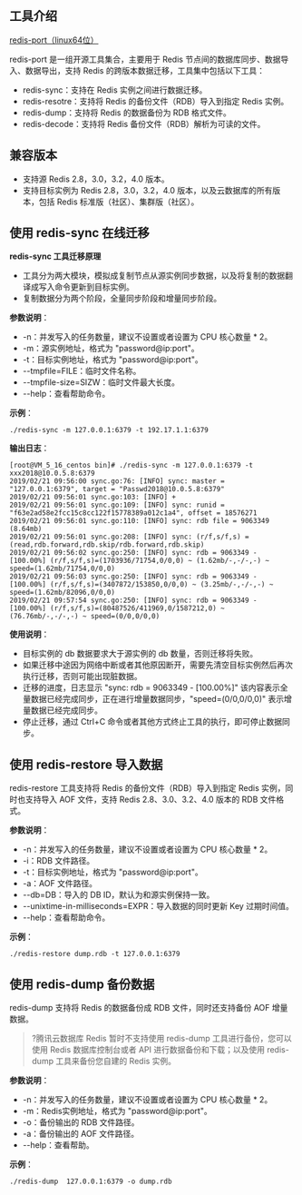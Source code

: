 
## 工具介绍
[redis-port（linux64位）](https://main.qcloudimg.com/raw/47154504189a8941250f57b60f1e2fcb/redis-port.tgz)

redis-port 是一组开源工具集合，主要用于 Redis 节点间的数据库同步、数据导入、数据导出，支持 Redis 的跨版本数据迁移，工具集中包括以下工具：
- redis-sync：支持在 Redis 实例之间进行数据迁移。
- redis-resotre：支持将 Redis 的备份文件（RDB）导入到指定 Redis 实例。
- redis-dump：支持将 Redis 的数据备份为 RDB 格式文件。
- redis-decode：支持将 Redis 备份文件（RDB）解析为可读的文件。

## 兼容版本
- 支持源 Redis 2.8，3.0，3.2，4.0 版本。
- 支持目标实例为 Redis 2.8，3.0，3.2，4.0 版本，以及云数据库的所有版本，包括 Redis 标准版（社区）、集群版（社区）。


## 使用 redis-sync 在线迁移
**redis-sync 工具迁移原理**
- 工具分为两大模块，模拟成复制节点从源实例同步数据，以及将复制的数据翻译成写入命令更新到目标实例。
- 复制数据分为两个阶段，全量同步阶段和增量同步阶段。

**参数说明**：
- -n：并发写入的任务数量，建议不设置或者设置为 CPU 核心数量 * 2。
- -m：源实例地址，格式为 "password@ip:port"。
- -t：目标实例地址，格式为 "password@ip:port"。
- --tmpfile=FILE：临时文件名称。
- --tmpfile-size=SIZW：临时文件最大长度。
- --help：查看帮助命令。

**示例**：
```
./redis-sync -m 127.0.0.1:6379 -t 192.17.1.1:6379
```

**输出日志**：

```
[root@VM_5_16_centos bin]# ./redis-sync -m 127.0.0.1:6379 -t xxx2018@10.0.5.8:6379
2019/02/21 09:56:00 sync.go:76: [INFO] sync: master = "127.0.0.1:6379", target = "Passwd2018@10.0.5.8:6379"
2019/02/21 09:56:01 sync.go:103: [INFO] +
2019/02/21 09:56:01 sync.go:109: [INFO] sync: runid = "f63e2ad58e2fcc15c8cc122f15778389a012c1a4", offset = 18576271
2019/02/21 09:56:01 sync.go:110: [INFO] sync: rdb file = 9063349 (8.64mb)
2019/02/21 09:56:01 sync.go:208: [INFO] sync: (r/f,s/f,s) = (read,rdb.forward,rdb.skip/rdb.forward,rdb.skip)
2019/02/21 09:56:02 sync.go:250: [INFO] sync: rdb = 9063349 - [100.00%] (r/f,s/f,s)=(1703936/71754,0/0,0) ~ (1.62mb/-,-/-,-) ~ speed=(1.62mb/71754,0/0,0)
2019/02/21 09:56:03 sync.go:250: [INFO] sync: rdb = 9063349 - [100.00%] (r/f,s/f,s)=(3407872/153850,0/0,0) ~ (3.25mb/-,-/-,-) ~ speed=(1.62mb/82096,0/0,0)
2019/02/21 09:57:54 sync.go:250: [INFO] sync: rdb = 9063349 - [100.00%] (r/f,s/f,s)=(80487526/411969,0/1587212,0) ~  (76.76mb/-,-/-,-) ~ speed=(0/0,0/0,0)
```

**使用说明**：
- 目标实例的 db 数据要求大于源实例的 db 数量，否则迁移将失败。
- 如果迁移中途因为网络中断或者其他原因断开，需要先清空目标实例然后再次执行迁移，否则可能出现脏数据。
- 迁移的进度，日志显示 "sync: rdb = 9063349 - [100.00%]" 该内容表示全量数据已经完成同步，正在进行增量数据同步，"speed=(0/0,0/0,0)" 表示增量数据已经完成同步。
- 停止迁移，通过 Ctrl+C 命令或者其他方式终止工具的执行，即可停止数据同步。

## 使用 redis-restore 导入数据
redis-restore 工具支持将 Redis 的备份文件（RDB）导入到指定 Redis 实例，同时也支持导入 AOF 文件，支持 Redis 2.8、3.0、3.2、4.0 版本的 RDB 文件格式。

**参数说明**：
- -n：并发写入的任务数量，建议不设置或者设置为 CPU 核心数量 * 2。
- -i：RDB 文件路径。
- -t：目标实例地址，格式为 "password@ip:port"。
- -a：AOF 文件路径。
- --db=DB：导入的 DB ID，默认为和源实例保持一致。
- --unixtime-in-milliseconds=EXPR：导入数据的同时更新 Key 过期时间值。
- --help：查看帮助命令。

**示例**：
```
./redis-restore dump.rdb -t 127.0.0.1:6379
```


## 使用 redis-dump 备份数据
redis-dump 支持将 Redis 的数据备份成 RDB 文件，同时还支持备份 AOF 增量数据。
>?腾讯云数据库 Redis 暂时不支持使用 redis-dump 工具进行备份，您可以使用 Redis 数据库控制台或者 API 进行数据备份和下载；以及使用 redis-dump 工具来备份您自建的 Redis 实例。

**参数说明**：
- -n：并发写入的任务数量，建议不设置或者设置为 CPU 核心数量 * 2。
- -m：Redis实例地址，格式为 "password@ip:port"。
- -o：备份输出的 RDB 文件路径。
- -a：备份输出的 AOF 文件路径。
- --help：查看帮助。

**示例**：
```
./redis-dump  127.0.0.1:6379 -o dump.rdb
```



